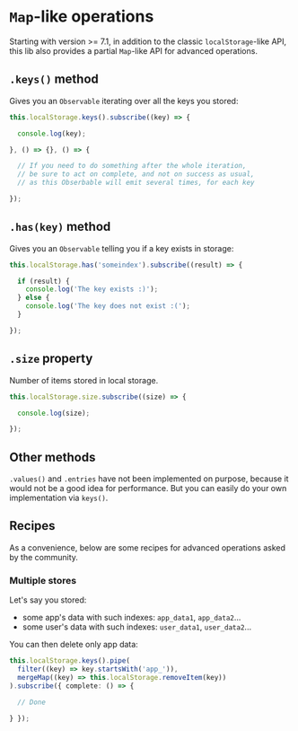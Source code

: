# `Map`-like operations

Starting with version >= 7.1, in addition to the classic `localStorage`-like API,
this lib also provides a partial `Map`-like API for advanced operations.

## `.keys()` method

Gives you an `Observable` iterating over all the keys you stored:

```typescript
this.localStorage.keys().subscribe((key) => {

  console.log(key);

}, () => {}, () => {

  // If you need to do something after the whole iteration,
  // be sure to act on complete, and not on success as usual,
  // as this Obserbable will emit several times, for each key

});
```

## `.has(key)` method

Gives you an `Observable` telling you if a key exists in storage:

```typescript
this.localStorage.has('someindex').subscribe((result) => {

  if (result) {
    console.log('The key exists :)');
  } else {
    console.log('The key does not exist :(');
  }

});
```

## `.size` property

Number of items stored in local storage.

```typescript
this.localStorage.size.subscribe((size) => {

  console.log(size);

});
```

## Other methods

`.values()` and `.entries` have not been implemented on purpose, because it would not be a good idea for performance.
But you can easily do your own implementation via `keys()`. 

## Recipes

As a convenience, below are some recipes for advanced operations asked by the community.

### Multiple stores

Let's say you stored:
- some app's data with such indexes: `app_data1`, `app_data2`...
- some user's data with such indexes: `user_data1`, `user_data2`...

You can then delete only app data:

```typescript
this.localStorage.keys().pipe(
  filter((key) => key.startsWith('app_')),
  mergeMap((key) => this.localStorage.removeItem(key))
).subscribe({ complete: () => {

  // Done

} });
```
